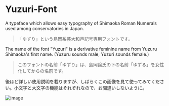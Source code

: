 # Yuzuri-Font

A typeface which allows easy typography of Shimaoka Roman Numerals used among conservatories in Japan.

> 「ゆずり」という島岡系芸大和声記号専用フォントです。

The name of the font "Yuzuri" is a derivative feminine name from Yuzuru Shimaoka's first name. (Yuzuru sounds male, Yuzuri sounds female.)

> このフォントの名前「ゆずり」は、島岡譲氏の下の名前「ゆずる」を女性化してからの名前です。

後ほど詳しい使用説明を載りますが、しばらくこの画像を見て使ってみてください。小文字と大文字の機能はそれぞれなので、お間違いしないように。

![image](https://user-images.githubusercontent.com/3164826/123084770-1cc5d280-d454-11eb-8e2a-df031f5fd5b0.png)
